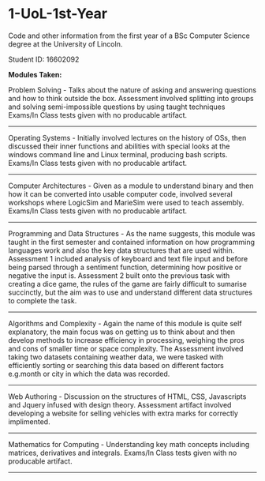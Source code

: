 # 1-UoL-1st-Year
Code and other information from the first year of a BSc Computer Science degree at the University of Lincoln.

Student ID: 16602092

**Modules Taken:**

Problem Solving -  Talks about the nature of asking and answering questions and how to think outside the box. Assessment involved splitting into groups and solving semi-impossible questions by using taught techniques
Exams/In Class tests given with no producable artifact.

---
Operating Systems - Initially involved lectures on the history of OSs, then discussed their inner functions and abilities with special looks at the windows command line and Linux terminal, producing bash scripts.
Exams/In Class tests given with no producable artifact.
 
---
Computer Architectures - Given as a module to understand binary and then how it can be converted into usable computer code, involved several workshops where LogicSim and MarieSim were used to teach assembly.
Exams/In Class tests given with no producable artifact.

---
Programming and Data Structures - As the name suggests, this module was taught in the first semester and contained information on how programming languages work and also the key data structures that are used within. 
Assessment 1 included analysis of keyboard and text file input and before being parsed through a sentiment function, determining how positive or negative the input is.
Assessment 2 built onto the previous task with creating a dice game, the rules of the game are fairly difficult to sumarise succinctly, but the aim was to use and understand different data structures to complete the task.

---
Algorithms and Complexity - Again the name of this module is quite self explanatory, the main focus was on getting us to think about and then develop methods to increase efficiency in processing, weighing the pros and cons of smaller time or space complexity. The Assessment involved taking two datasets containing weather data, we were tasked with efficiently sorting or searching this data based on different factors e.g.month or city in which the data was recorded.

---
Web Authoring -  Discussion on the structures of HTML, CSS, Javascripts and Jquery infused with design theory.
Assessment artifact involved developing a website for selling vehicles with extra marks for correctly implimented.

---
Mathematics for Computing -  Understanding key math concepts including matrices, derivatives and integrals. 
Exams/In Class tests given with no producable artifact.

---